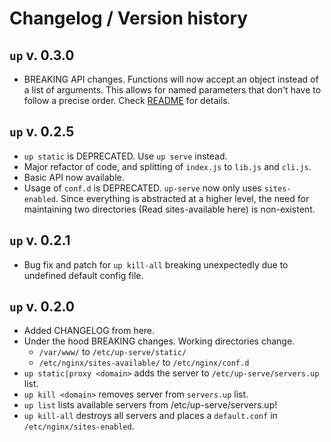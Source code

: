 # Changelog / Version history

## `up` v. 0.3.0

- BREAKING API changes. Functions will now accept an object instead of a list of arguments. This allows for named parameters that don't have to follow a precise order. Check [README](../README.md) for details.

## `up` v. 0.2.5

- `up static` is DEPRECATED. Use `up serve` instead.
- Major refactor of code, and splitting of `index.js` to `lib.js` and `cli.js`.
- Basic API now available.
- Usage of `conf.d` is DEPRECATED. `up-serve` now only uses `sites-enabled`. Since everything is abstracted at a higher level, the need for maintaining two directories (Read sites-available here) is non-existent.

## `up` v. 0.2.1

- Bug fix and patch for `up kill-all` breaking unexpectedly due to undefined default config file.

## `up` v. 0.2.0

- Added CHANGELOG from here.
- Under the hood BREAKING changes. Working directories change.
   - `/var/www/` to `/etc/up-serve/static/`
   - `/etc/nginx/sites-available/` to `/etc/nginx/conf.d`
- `up static|proxy <domain>` adds the server to `/etc/up-serve/servers.up` list.
- `up kill <domain>` removes server from `servers.up` list.
- `up list` lists available servers from /etc/up-serve/servers.up!
- `up kill-all` destroys all servers and places a `default.conf` in `/etc/nginx/sites-enabled`.
